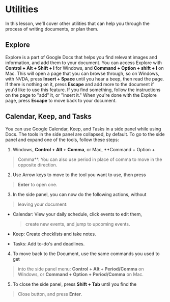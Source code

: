 # Utilities

In this lesson, we'll cover other utilities that can help you through the process of writing documents, or plan them.

## Explore

Explore is a part of Google Docs that helps you find relevant images and information, and add them to your document. You can access Explore with **Control + Alt + Shift + I** for Windows, and **Command + Option + shift + I** on Mac. This will open a page that you can browse through, so on Windows, with NVDA, press **Insert + Space** until you hear a beep, then read the page. If there is nothing on it, press **Escape** and add more to the document if you'd like to use this feature. If you find something, follow the instructions on the page to "add" it, or "insert it." When you're done with the Explore page, press **Escape** to move back to your document.

## Calendar, Keep, and Tasks

You can use Google Calendar, Keep, and Tasks in a side panel while using Docs. The tools in the side panel are collapsed, by default. To go to the side panel and expand one of the tools, follow these steps:

1. Windows, **Control + Alt + Comma**, or Mac, **Command + Option +

  > Comma**. You can also use period in place of comma to move in the opposite direction.

2. Use Arrow keys to move to the tool you want to use, then press

  > **Enter** to open one.

3. In the side panel, you can now do the following actions, without

  > leaving your document:

  - Calendar: View your daily schedule, click events to edit them,

    > create new events, and jump to upcoming events.

  - Keep: Create checklists and take notes.

  - Tasks: Add to-do\'s and deadlines.

4. To move back to the Document, use the same commands you used to get

  > into the side panel menu: **Control + Alt + Period/Comma** on Windows, or **Command + Option + Period/Comma** on Mac.

5. To close the side panel, press **Shift + Tab** until you find the

  > Close button, and press **Enter**.
